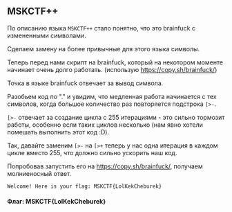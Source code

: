 ## MSKCTF++

По описанию языка `MSKCTF++` стало понятно, что это brainfuck c измененными символами.

Сделаем замену на более привычные для этого языка символы.

Теперь перед нами скрипт на brainfuck, который на некотором моменте начинает очень долго работать. (использую https://copy.sh/brainfuck/)

Точка в языке brainfuck отвечает за вывод символа.

Разобьем код по "." и увидим, что медленная работа начинается с тех символов, когда большое количество раз повторяется подстрока `[>-`.

`[>-` отвечает за создание цикла с 255 итерациями - это сильно тормозит работы, особенно если таких циклов несколько (нам явно хотели помешать выполнить этот код :D).

Так, давайте заменим `[>-` на `[>+` теперь у нас одна итерация в каждом цикле вместо 255, что должно сильно ускорить наш код.

Попробовав запустить его на https://copy.sh/brainfuck/, получаем молниеносный ответ.

```
Welcome! Here is your flag: MSKCTF{LolKekCheburek}
```

#### Флаг: MSKCTF{LolKekCheburek}
